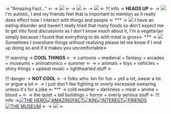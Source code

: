 -> "Amazing Fact..." <-
-> ![](https://i.ibb.co/KNYg7hG/AC50-B74-C-7123-4800-8-F61-1-AF1753-B0-B95.gif) <-
-> ![](https://i.ibb.co/7QXZwYH/BF4654-C4-E23-B-4-D60-8-D16-68-A34-EFECC18.png) <-
-> ![](https://i.ibb.co/TTQ4K9f/97-FA968-E-94-A7-48-B3-96-E5-1-F77-FA2-E1-E52.png) <-
!!! info
     -> **HEADS UP** <-
     -> ![](https://i.ibb.co/Lnt2R5G/67-A21-FB5-9946-4-AD2-9-F7-C-51898-A6-E63-AA.gif) I'm autistic, I and my friends feel that is important to mention as it really does effect how I interact with things and people <-
    ***
    -> ![](https://i.ibb.co/Lnt2R5G/67-A21-FB5-9946-4-AD2-9-F7-C-51898-A6-E63-AA.gif) I have an eating disorder and haven't really tried that many foods so don't expect me to get into food discussions as I don't know much about it, I'm a vegetarian simply because I found that everything to do with meat is gross<-
    ***
    -> ![](https://i.ibb.co/Lnt2R5G/67-A21-FB5-9946-4-AD2-9-F7-C-51898-A6-E63-AA.gif) Sometimes I overshare things without realizing please let me know if I end up doing so and if it makes you uncomfortable<-

!!! warning
     -> **COOL THINGS** <-
     -> cartoons + medieval + fantasy + arcades + museums + animatronics + summer <-
     -> + animals + toys + vehicles + shiny things + upbeat music + lighthearted stuff <-

!!! danger
     -> **NOT COOL** <-
     -> folks who: kin for fun + yell a lot, swear a lot or argue a lot <-
     -> I just don't like fighting or overly excessive swearing unless it's for a joke <-
    ***
     -> cold weather + darkness + meat + anime + blood + <-
     -> the quiet + tall buildings + horror + overly serious stuff <-
!!! info
    ->[![**THE HERO**](https://i.ibb.co/QJkkxVX/FC41-BD6-E-08-FA-43-AE-BF00-729927-CF76-DC.png)](https://rentry.co/cyadical)[![**AMAZINGFACT**](https://i.ibb.co/nwNS0J3/1-ED49243-B935-49-C8-8-B62-3212431-AA94-E.png)](https://rentry.co/AmazingFact)[![**KIN**](https://i.ibb.co/RTfBLNj/C34-E78-E5-EC8-E-4-EFB-81-AE-856550-E2-B502.png)](https://rentry.co/RedIsHeroic)[![**INTEREST**](https://i.ibb.co/wz0PKNK/64-BAADDE-6757-462-D-B3-F1-A4475-B8-BBBD3.png)](https://rentry.co/TheSecretMuseum)[![**FRIENDS**](https://i.ibb.co/fSqBLNq/2-C1090-EA-3-B5-A-414-F-8-D5-E-119-FE8-B6-E06-B.png)](https://rentry.co/ReadyForAdventure)[![**THE MUSEUM**](https://i.ibb.co/RGnjpVJ/F1-DE720-D-0520-4468-976-A-8-C79-BA041927.png)](https://rentry.co/ToyCollection) <-
-> ![](https://i.ibb.co/W3qtfvd/D48-B082-A-603-C-4700-AC71-00-CB50-E618-E8.png) <-